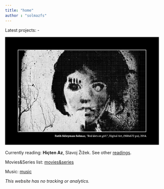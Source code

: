 ```yaml
---
title: "home"
author : "solmazfs"
---
```


Latest projects: -

<img src="images/red.png" loading="lazy"/> 

Currently reading: **Hiçten Az**, Slavoj Žižek. See other [readings](/books).

Movies&Series list: [movies&series](/movies-and-series)

Music: [music](/music)

<cite>This website has no tracking or analytics.</cite>
